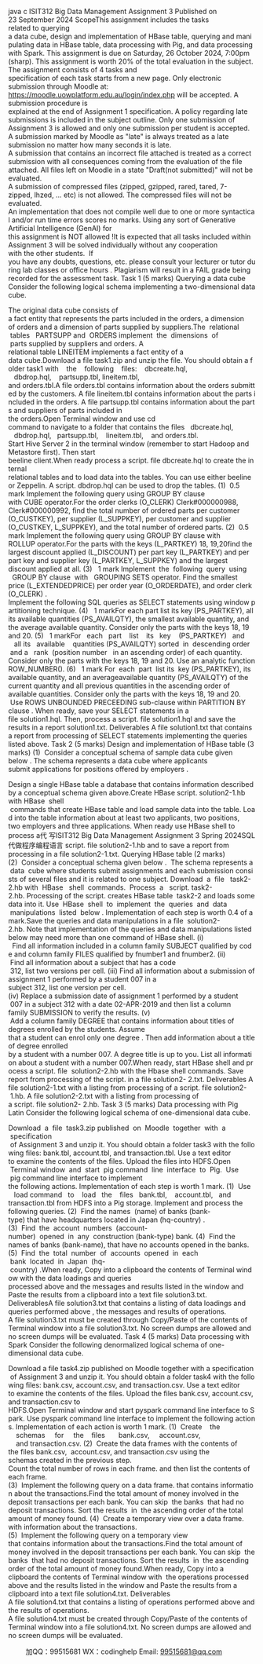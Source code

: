 java c
ISIT312 Big Data Management
Assignment 3
Published on 23 September 2024
ScopeThis assignment includes the tasks related to querying a data cube, design and implementation of HBase table, querying and manipulating data in HBase table, data processing with Pig, and data processing with Spark.
This assignment is due on Saturday, 26 October 2024, 7:00pm (sharp). This assignment is worth 20% of the total evaluation in the subject.
The assignment consists of 4 tasks and specification of each task starts from a new page.
Only electronic submission through Moodle at:
https://moodle.uowplatform.edu.au/login/index.php
will be accepted. A submission procedure is explained at the end of Assignment 1 specification. A policy regarding late submissions is included in the subject outline.
Only one submission of Assignment 3 is allowed and only one submission per student is accepted.
A submission marked by Moodle as "late" is always treated as a late submission no matter how many seconds it is late.
A submission that contains an incorrect file attached is treated as a correct submission with all consequences coming from the evaluation of the file attached.
All files left on Moodle in a state "Draft(not submitted)" will not be evaluated.
A submission of compressed files (zipped, gzipped, rared, tared, 7-zipped, lhzed, … etc) is not allowed. The compressed files will not be evaluated.
An implementation that does not compile well due to one or more syntactical and/or run time errors scores no marks.
Using any sort of Generative Artificial Intelligence (GenAI) for this assignment is NOT allowed !It is expected that all tasks included within Assignment 3 will be solved individually without any cooperation with the other students.  If you have any doubts, questions, etc. please consult your lecturer or tutor during lab classes or office hours . Plagiarism will result in a FAIL grade being recorded for the assessment task.
Task 1 (5 marks)
Querying a data cube
Consider the following logical schema implementing a two-dimensional data cube.

The original data cube consists of a fact entity that represents the parts included in the orders, a dimension of orders and a dimension of parts supplied by suppliers.The  relational  tables   PARTSUPP and  ORDERS implement  the  dimensions  of  parts supplied by suppliers and orders. A relational table LINEITEM implements a fact entity of a data cube.Download a file task1.zip and unzip the file. You should obtain a folder task1 with    the    following    files:    dbcreate.hql,    dbdrop.hql,    partsupp.tbl, lineitem.tbl, and orders.tbl.A file orders.tbl contains information about the orders submitted by the customers. A file lineitem.tbl contains information about the parts included in the orders. A file partsupp.tbl contains information about the parts and suppliers of parts included in the orders.Open Terminal window and use cd command to navigate to a folder that contains the files   dbcreate.hql,    dbdrop.hql,   partsupp.tbl,    lineitem.tbl,    and orders.tbl.
Start Hive Server 2 in the terminal window (remember to start Hadoop and Metastore first). Then start beeline client.When ready process a script. file dbcreate.hql to create the internal relational tables and to load data into the tables. You can use either beeline or Zeppelin. A script. dbdrop.hql can be used to drop the tables.
(1)  0.5 mark
Implement the following query using GROUP BY clause with CUBE operator.For the order clerks (O_CLERK) Clerk#000000988, Clerk#000000992, find the total number of ordered parts per customer (O_CUSTKEY), per supplier (L_SUPPKEY), per customer and supplier (O_CUSTKEY, L_SUPPKEY), and the total number of ordered parts.
(2)  0.5 mark
Implement the following query using GROUP BY clause with ROLLUP operator.For the parts with the keys (L_PARTKEY) 18, 19,20find the largest discount applied (L_DISCOUNT) per part key (L_PARTKEY) and per part key and supplier key (L_PARTKEY, L_SUPPKEY) and the largest discount applied at all.
(3)   1 mark
Implement  the  following  query  using   GROUP BY clause  with   GROUPING SETS operator.
Find the smallest price (L_EXTENDEDPRICE) per order year (O_ORDERDATE), and order clerk (O_CLERK) .
Implement the following SQL queries as SELECT statements using window partitioning technique.
(4)   1 markFor each part list its key (PS_PARTKEY), all its available quantities (PS_AVAILQTY), the smallest available quantity, and the average available quantity. Consider only the parts with the keys 18, 19 and 20.
(5)   1 markFor   each   part    list    its   key    (PS_PARTKEY)   and    all  its   available    quantities (PS_AVAILQTY) sorted  in  descending  order  and a   rank  (position number   in an ascending order) of each quantity. Consider only the parts with the keys 18, 19 and 20. Use an analytic function ROW_NUMBER().
(6)   1 mark
For  each  part  list its  key (PS_PARTKEY), its available quantity, and an averageavailable quantity (PS_AVAILQTY) of the current quantity and all previous quantities in the ascending order of available quantities. Consider only the parts with the keys 18, 19 and 20.  Use ROWS UNBOUNDED PRECEEDING sub-clause within PARTITION BY clause .
When ready, save your SELECT statements in a file solution1.hql. Then, process a script. file solution1.hql and save the results in a report solution1.txt.
Deliverables
A file solution1.txt that contains a report from processing of SELECT statements implementing the queries listed above.
Task 2 (5 marks)
Design and implementation of HBase table (3 marks)
(1)  Consider a conceptual schema of sample data cube given below . The schema
represents a data cube where applicants submit applications for positions offered by employers .

Design a single HBase table a database that contains information described by a conceptual schema given above.Create HBase script. solution2-1.hb with HBase  shell  commands that create HBase table and load sample data into the table. Load into the table information about at least two applicants, two positions, two employers and three applications.
When ready use HBase shell to process a代 写ISIT312 Big Data Management Assignment 3 Spring 2024SQL
代做程序编程语言 script. file solution2-1.hb and to save a report from processing in a file solution2-1.txt.
Querying HBase table (2 marks)
(2)  Consider a conceptual schema given below .  The schema represents a  data  cube where students submit assignments and each submission consists of several files and it is related to one subject.
Download  a  file   task2-2.hb with  HBase   shell  commands.  Process  a   script. task2-2.hb. Processing of the script. creates HBase table  task2-2 and loads some data into it.
Use  HBase  shell  to  implement  the  queries  and  data  manipulations  listed  below . Implementation of each step is worth 0.4 of a mark.Save the queries and data manipulations in a file  solution2-2.hb. Note that implementation of the queries and data manipulations listed below may need more than one command of HBase shell.
(i)   Find all information included in a column family SUBJECT qualified by code and column family FILES qualified by fnumber1 and fnumber2.
(ii)  Find all information about a subject that has a code  312, list two versions per cell.
(iii) Find all information about a submission of assignment 1 performed by a student
007 in a subject 312, list one version per cell.
(iv) Replace a submission date of assignment 1 performed by a student  007 in a subject 312 with a date 02-APR-2019 and then list a column family SUBMISSION to verify the results.
(v)  Add a column family DEGREE that contains information about titles of degrees enrolled by the students. Assume that a student can enrol only one degree . Then add information about a title of degree enrolled by a student with a number 007. A degree title is up to you. List all information about a student with a number 007.When ready, start HBase shell and process a script. file  solution2-2.hb with the Hbase shell commands. Save report from processing of the script. in a file solution2- 2.txt.
Deliverables
A file solution2-1.txt with a listing from processing of a script. file solution2- 1.hb.
A file solution2-2.txt with a listing from processing of a script. file solution2- 2.hb.
Task 3 (5 marks)
Data processing with Pig Latin
Consider the following logical schema of one-dimensional data cube.

Download  a  file  task3.zip published  on  Moodle  together  with  a  specification  of Assignment 3 and unzip it. You should obtain a folder task3 with the following files:
bank.tbl, account.tbl, and transaction.tbl. Use a text editor to examine the contents of the files.
Upload the files into HDFS.Open  Terminal window  and  start  pig command  line  interface  to  Pig.  Use  pig command line interface to implement the following actions. Implementation of each step is worth 1 mark.
(1)  Use    load command   to    load   the    files   bank.tbl,    account.tbl,   and
transaction.tbl from HDFS into a Pig storage. Implement and process the following queries.
(2)  Find the names  (name) of banks (bank-type) that have headquarters located in Japan (hq-country) .
(3)  Find  the  account  numbers  (account-number)  opened  in  any  construction (bank-type) bank.
(4)  Find the names of banks (bank-name), that have no accounts opened in the banks.
(5)  Find  the  total  number  of  accounts  opened  in  each  bank  located  in  Japan  (hq- country) .When ready, Copy into a clipboard the contents of Terminal window with the data loadings and queries processed above and the messages and results listed in the window and Paste the results from a clipboard into a text file solution3.txt.
DeliverablesA file solution3.txt that contains a listing of data loadings and queries performed above , the messages and results of operations. A file solution3.txt must be created through Copy/Paste of the contents of Terminal window into a file solution3.txt. No screen dumps are allowed and no screen dumps will be evaluated.
Task 4 (5 marks)
Data processing with Spark
Consider the following denormalized logical schema of one-dimensional data cube.

Download a file task4.zip published on Moodle together with a specification  of Assignment 3 and unzip it. You should obtain a folder task4 with the following files:
bank.csv, account.csv, and transaction.csv. Use a text editor to examine the contents of the files.
Upload the files bank.csv, account.csv, and transaction.csv to HDFS.Open Terminal window and start pyspark command line interface to Spark. Use pyspark command line interface to implement the following actions. Implementation of each action is worth 1 mark.
(1)  Create    the     schemas     for     the    files       bank.csv,     account.csv,     and transaction.csv.
(2)  Create the data frames with the contents of the files bank.csv,  account.csv, and transaction.csv using the schemas created in the previous step.
Count the total number of rows in each frame. and then list the contents of each frame.
(3)  Implement the following query on a data frame. that contains information about the transactions.Find the total amount of money involved in the deposit transactions per each bank. You can skip  the banks  that had no deposit transactions. Sort the results  in  the ascending order of the total amount of money found.
(4)  Create a temporary view over a data frame. with information about the transactions.
(5)  Implement the following query on a temporary view that contains information about the transactions.Find the total amount of money involved in the deposit transactions per each bank. You can skip  the banks  that had no deposit transactions. Sort the results  in  the ascending order of the total amount of money found.When ready, Copy into a clipboard the contents of Terminal window with  the operations processed above and the results listed in the window and Paste the results from a clipboard into a text file solution4.txt.
Deliverables
A file solution4.txt that contains a listing of operations performed above and the results of operations. A file solution4.txt must be created through Copy/Paste of the contents of Terminal window into a file solution4.txt. No screen dumps are allowed and no screen dumps will be evaluated.




         
加QQ：99515681  WX：codinghelp  Email: 99515681@qq.com

